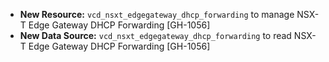 * **New Resource:** `vcd_nsxt_edgegateway_dhcp_forwarding` to manage NSX-T Edge Gateway DHCP Forwarding [GH-1056]
* **New Data Source:** `vcd_nsxt_edgegateway_dhcp_forwarding` to read NSX-T Edge Gateway DHCP Forwarding [GH-1056]
